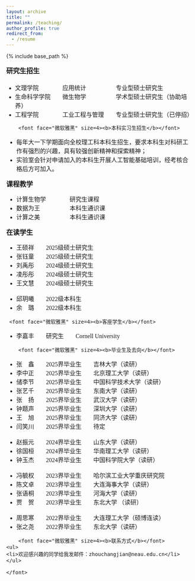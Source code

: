 ```yaml
---
layout: archive
title: ""
permalink: /teaching/
author_profile: true
redirect_from:
  - /resume
---
```


{% include base_path %}

<p style="line-height:2.0">
	<font face="微软雅黑" size=3>
  		<font face="微软雅黑" size=4><b>研究生招生</b></font>
<ul>
	<li>文理学院&emsp;&emsp;&emsp;&emsp;应用统计&emsp;&emsp;&emsp;&emsp;&emsp;专业型硕士研究生</li>
	<li>生命科学学院&emsp;&emsp;微生物学&emsp;&emsp;&emsp;&emsp;&emsp;学术型硕士研究生（协助培养）</li>
	<li>工程学院&emsp;&emsp;&emsp;&emsp;工业工程与管理&emsp;&emsp;专业型硕士研究生（已停招）</li>
</ul>

		<font face="微软雅黑" size=4><b>本科实习生招生</b></font>
<ul>
	<li>每年大一下学期面向全校理工科本科生招生，要求本科生对科研工作有强烈的兴趣，具有较强创新精神和探索精神；</li>
	<li>实验室会针对申请加入的本科生开展人工智能基础培训，经考核合格后方可加入。</li>
</ul>
		<font face="微软雅黑" size=4><b>课程教学</b></font>
<ul>
	<li>计算生物学&emsp;&emsp;&emsp;&emsp;研究生课程</li>
	<li>数据为王&emsp;&emsp;&emsp;&emsp;&emsp;本科生通识课</li>
	<li>计算之美&emsp;&emsp;&emsp;&emsp;&emsp;本科生通识课</li>
</ul>  
	 	<font face="微软雅黑" size=4><b>在读学生</b></font>
<ul>
	<li>王硕祥&emsp;&emsp;2025级硕士研究生</li>
	<li>张钰童&emsp;&emsp;2025级硕士研究生</li>
	<li>刘禹彤&emsp;&emsp;2024级硕士研究生</li>
	<li>凌彤彤&emsp;&emsp;2024级硕士研究生</li>
	<li>王文慧&emsp;&emsp;2024级硕士研究生</li>
	<br>
	<li>邱玥曦&emsp;&emsp;2022级本科生</li>
	<li>余&emsp;璐&emsp;&emsp;2022级本科生</li>
</ul>

	 <font face="微软雅黑" size=4><b>客座学生</b></font>
<ul>
	<li>李嘉丰&emsp;&emsp;研究生&emsp;&emsp;Cornell University</li>
</ul>

		<font face="微软雅黑" size=4><b>毕业生及去向</b></font>

<ul>
	<li>张&emsp;鑫&emsp;&emsp;2025界毕业生&emsp;&emsp;吉林大学（读研）</li>
	<li>李中正&emsp;&emsp;2025界毕业生&emsp;&emsp;北京理工大学（读研）</li>
	<li>储李节&emsp;&emsp;2025界毕业生&emsp;&emsp;中国科学技术大学（读研）</li>
	<li>张艺千&emsp;&emsp;2025界毕业生&emsp;&emsp;东南大学（读研）</li>
	<li>张&emsp;扬&emsp;&emsp;2025界毕业生&emsp;&emsp;武汉大学（读研）</li>
	<li>钟题声&emsp;&emsp;2025界毕业生&emsp;&emsp;深圳大学（读研）</li>
	<li>王&emsp;旭&emsp;&emsp;2025界毕业生&emsp;&emsp;同济大学（读研）</li>
	<li>闫笑川&emsp;&emsp;2025界毕业生&emsp;&emsp;待定</li>
	<br>
	<li>赵振元&emsp;&emsp;2024界毕业生&emsp;&emsp;山东大学（读研）</li>
	<li>徐国桓&emsp;&emsp;2024界毕业生&emsp;&emsp;华南理工大学（读研）</li>
	<li>钟玉杰&emsp;&emsp;2024界毕业生&emsp;&emsp;中国科学院大学（读研）</li>	
	<br>
	<li>冯毓权&emsp;&emsp;2023界毕业生&emsp;&emsp;哈尔滨工业大学重庆研究院</li>
	<li>陈文卓&emsp;&emsp;2023界毕业生&emsp;&emsp;大连海事大学（读研）</li>
	<li>张语桐&emsp;&emsp;2023界毕业生&emsp;&emsp;河海大学（读研）</li>
	<li>贾&emsp;贺&emsp;&emsp;2023界毕业生&emsp;&emsp;东北大学 （读研）</li> 
	<br>
 	<li>周思寒&emsp;&emsp;2022界毕业生&emsp;&emsp;大连理工大学（硕博连读）</li>
	<li>张之尧&emsp;&emsp;2022界毕业生&emsp;&emsp;东北大学（读研）</li>
</ul>

		<font face="微软雅黑" size=4><b>联系方式</b></font>
	<ul>
	<li>欢迎感兴趣的同学给我发邮件：zhouchangjian@neau.edu.cn</li>
	</ul>

	</font> 

</p>

